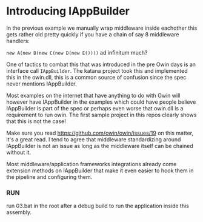 ﻿# Introducing IAppBuilder

In the previous example we manually wrap middleware inside eachother this gets rather old pretty quickly if you have a chain of say 8 middleware handlers:

`new A(new B(new C(new D(new E())))` ad infinitum much?

One of tactics to combat this that was introduced in the pre Owin days is an interface call `IAppBuilder`. 
The katana project took this and implemented this in the owin.dll, this is a common source of confusion since the spec never mentions IAppBuilder. 

Most examples on the internet that have anything to do with Owin will however have IAppBuilder in the examples which could have people believe IAppBuilder is part of the spec or 
perhaps even worse that owin.dll is a requirement to run owin. The first sample project in this repos clearly shows that this is not the case!

Make sure you read https://github.com/owin/owin/issues/19 on this matter, it's a great read. I tend to agree that middleware standardizing around IAppBuilder is not an issue
as long as the middleware itself can be chained without it.

Most middleware/application frameworks integrations already come extension methods on IAppBuilder that make it even easier to hook them in the pipeline and configuring them.

### RUN

run 03.bat in the root after a debug build to run the application inside this assembly.